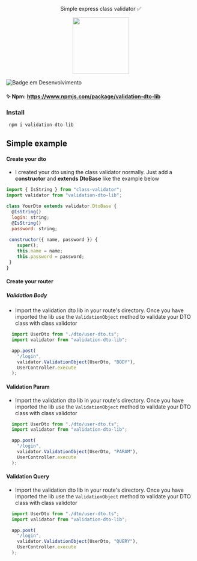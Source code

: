 
<p align="center" >
Simple express class validator ✅
</p>


<p align="center" >
   <img width= 150 src='https://user-images.githubusercontent.com/69175890/224386459-5e92437b-7237-402a-b42a-daee913e178b.png'/>
   
   ![Badge em Desenvolvimento](http://img.shields.io/static/v1?label=STATUS&message=EM%20DESENVOLVIMENTO&color=GREEN&style=for-the-badge)

</p>

#### :sparkles: Npm: https://www.npmjs.com/package/validation-dto-lib

### Install 
```js
 npm i validation-dto-lib
```


 ## Simple example

#### Create your dto

- I created your dto using the class validator normally. Just add a **constructor** and **extends DtoBase** like the example below
```js
import { IsString } from "class-validator";
import validator from "validation-dto-lib";

class YourDto extends validator.DtoBase {
  @IsString()
  login: string;
  @IsString()
  password: string;
  
 constructor({ name, password }) {
    super();
    this.name = name;
    this.password = password;
 }
}
```

#### Create your router

##### Validation Body

- Import the validation dto lib in your route's directory.
Once you have imported the lib use the ``ValidationObject`` method to validate your DTO class with class validotor

```js
  import UserDto from "./dto/user-dto.ts";
  import validator from "validation-dto-lib";

  app.post(
    "/login",
    validator.ValidationObject(UserDto, "BODY"),
    UserController.execute
  );
```  

#### Validation Param

- Import the validation dto lib in your route's directory.
Once you have imported the lib use the ``ValidationObject`` method to validate your DTO class with class validotor

```js
  import UserDto from "./dto/user-dto.ts";
  import validator from "validation-dto-lib";

  app.post(
    "/login",
    validator.ValidationObject(UserDto, "PARAM"),
    UserController.execute
  );
```  

#### Validation Query

- Import the validation dto lib in your route's directory.
Once you have imported the lib use the ``ValidationObject`` method to validate your DTO class with class validotor

```js
  import UserDto from "./dto/user-dto.ts";
  import validator from "validation-dto-lib";

  app.post(
    "/login",
    validator.ValidationObject(UserDto, "QUERY"),
    UserController.execute
  );
```  


